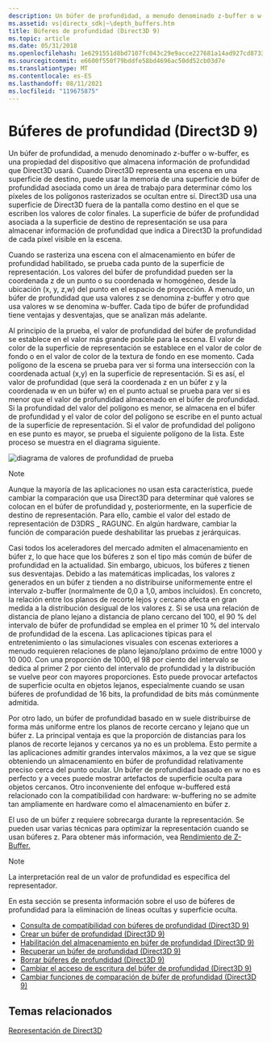 ```yaml
---
description: Un búfer de profundidad, a menudo denominado z-buffer o w-buffer, es una propiedad del dispositivo que almacena información de profundidad que Direct3D usará.
ms.assetid: vs|directx_sdk|~\depth_buffers.htm
title: Búferes de profundidad (Direct3D 9)
ms.topic: article
ms.date: 05/31/2018
ms.openlocfilehash: 1e6291551d8bd7107fc043c29e9acce227681a14ad927cd8733e687d4ca3954f
ms.sourcegitcommit: e6600f550f79bddfe58bd4696ac50dd52cb03d7e
ms.translationtype: MT
ms.contentlocale: es-ES
ms.lasthandoff: 08/11/2021
ms.locfileid: "119675875"
---
```

# <a name="depth-buffers-direct3d-9"></a>Búferes de profundidad (Direct3D 9)

Un búfer de profundidad, a menudo denominado z-buffer o w-buffer, es una propiedad del dispositivo que almacena información de profundidad que Direct3D usará. Cuando Direct3D representa una escena en una superficie de destino, puede usar la memoria de una superficie de búfer de profundidad asociada como un área de trabajo para determinar cómo los píxeles de los polígonos rasterizados se ocultan entre sí. Direct3D usa una superficie de Direct3D fuera de la pantalla como destino en el que se escriben los valores de color finales. La superficie de búfer de profundidad asociada a la superficie de destino de representación se usa para almacenar información de profundidad que indica a Direct3D la profundidad de cada píxel visible en la escena.

Cuando se rasteriza una escena con el almacenamiento en búfer de profundidad habilitado, se prueba cada punto de la superficie de representación. Los valores del búfer de profundidad pueden ser la coordenada z de un punto o su coordenada w homogéneo, desde la ubicación (x, y, z,w) del punto en el espacio de proyección. A menudo, un búfer de profundidad que usa valores z se denomina z-buffer y otro que usa valores w se denomina w-buffer. Cada tipo de búfer de profundidad tiene ventajas y desventajas, que se analizan más adelante.

Al principio de la prueba, el valor de profundidad del búfer de profundidad se establece en el valor más grande posible para la escena. El valor de color de la superficie de representación se establece en el valor de color de fondo o en el valor de color de la textura de fondo en ese momento. Cada polígono de la escena se prueba para ver si forma una intersección con la coordenada actual (x,y) en la superficie de representación. Si es así, el valor de profundidad (que será la coordenada z en un búfer z y la coordenada w en un búfer w) en el punto actual se prueba para ver si es menor que el valor de profundidad almacenado en el búfer de profundidad. Si la profundidad del valor del polígono es menor, se almacena en el búfer de profundidad y el valor de color del polígono se escribe en el punto actual de la superficie de representación. Si el valor de profundidad del polígono en ese punto es mayor, se prueba el siguiente polígono de la lista. Este proceso se muestra en el diagrama siguiente.

![diagrama de valores de profundidad de prueba](images/zbuffer.png)

> [!Note]  
> Aunque la mayoría de las aplicaciones no usan esta característica, puede cambiar la comparación que usa Direct3D para determinar qué valores se colocan en el búfer de profundidad y, posteriormente, en la superficie de destino de representación. Para ello, cambie el valor del estado de representación de D3DRS \_ RAGUNC. En algún hardware, cambiar la función de comparación puede deshabilitar las pruebas z jerárquicas.

 

Casi todos los aceleradores del mercado admiten el almacenamiento en búfer z, lo que hace que los búferes z son el tipo más común de búfer de profundidad en la actualidad. Sin embargo, ubicuos, los búferes z tienen sus desventajas. Debido a las matemáticas implicadas, los valores z generados en un búfer z tienden a no distribuirse uniformemente entre el intervalo z-buffer (normalmente de 0,0 a 1,0, ambos incluidos). En concreto, la relación entre los planos de recorte lejos y cercano afecta en gran medida a la distribución desigual de los valores z. Si se usa una relación de distancia de plano lejano a distancia de plano cercano del 100, el 90 % del intervalo de búfer de profundidad se emplea en el primer 10 % del intervalo de profundidad de la escena. Las aplicaciones típicas para el entretenimiento o las simulaciones visuales con escenas exteriores a menudo requieren relaciones de plano lejano/plano próximo de entre 1000 y 10 000. Con una proporción de 1000, el 98 por ciento del intervalo se dedica al primer 2 por ciento del intervalo de profundidad y la distribución se vuelve peor con mayores proporciones. Esto puede provocar artefactos de superficie oculta en objetos lejanos, especialmente cuando se usan búferes de profundidad de 16 bits, la profundidad de bits más comúnmente admitida.

Por otro lado, un búfer de profundidad basado en w suele distribuirse de forma más uniforme entre los planos de recorte cercano y lejano que un búfer z. La principal ventaja es que la proporción de distancias para los planos de recorte lejanos y cercanos ya no es un problema. Esto permite a las aplicaciones admitir grandes intervalos máximos, a la vez que se sigue obteniendo un almacenamiento en búfer de profundidad relativamente preciso cerca del punto ocular. Un búfer de profundidad basado en w no es perfecto y a veces puede mostrar artefactos de superficie oculta para objetos cercanos. Otro inconveniente del enfoque w-buffered está relacionado con la compatibilidad con hardware: w-buffering no se admite tan ampliamente en hardware como el almacenamiento en búfer z.

El uso de un búfer z requiere sobrecarga durante la representación. Se pueden usar varias técnicas para optimizar la representación cuando se usan búferes z. Para obtener más información, vea [Rendimiento de Z-Buffer.](performance-optimizations.md)

> [!Note]  
> La interpretación real de un valor de profundidad es específica del representador.

 

En esta sección se presenta información sobre el uso de búferes de profundidad para la eliminación de líneas ocultas y superficie oculta.

-   [Consulta de compatibilidad con búferes de profundidad (Direct3D 9)](querying-for-depth-buffer-support.md)
-   [Crear un búfer de profundidad (Direct3D 9)](creating-a-depth-buffer.md)
-   [Habilitación del almacenamiento en búfer de profundidad (Direct3D 9)](enabling-depth-buffering.md)
-   [Recuperar un búfer de profundidad (Direct3D 9)](retrieving-a-depth-buffer.md)
-   [Borrar búferes de profundidad (Direct3D 9)](clearing-depth-buffers.md)
-   [Cambiar el acceso de escritura del búfer de profundidad (Direct3D 9)](changing-depth-buffer-write-access.md)
-   [Cambiar funciones de comparación de búfer de profundidad (Direct3D 9)](changing-depth-buffer-comparison-functions.md)

## <a name="related-topics"></a>Temas relacionados

<dl> <dt>

[Representación de Direct3D](direct3d-rendering.md)
</dt> </dl>

 

 



